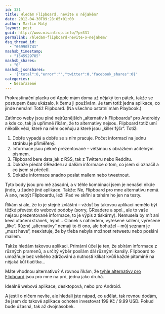 ```yaml
---
id: 331
title: Hledám Flipboard, nevíte o nějakém?
date: 2012-04-30T09:28:05+01:00
author: Martin Malý
layout: post
guid: http://www.misantrop.info/?p=331
permalink: /hledam-flipboard-nevite-o-nejakem/
dsq_thread_id:
  - "669905741"
mashsb_timestamp:
  - "1545929785"
mashsb_shares:
  - "0"
mashsb_jsonshares:
  - '{"total":0,"error":"","twitter":0,"facebook_shares":0}'
categories:
  - Nezařazené
---
```

Prokrastinační placku od Apple mám doma už nějaký ten pátek, takže se postupem času ukázalo, k čemu ji používám. Je tam totiž jedna aplikace, co jinde nemám! Totiž Flipboard. (Na všechno ostatní mám Playbook.)

<!--more-->

Zatímco weby jsou plné nejrůznějších &#8222;alternativ k Flipboardu&#8220; pro Androidy a kde co, tak já upřímně říkám, že to alternativy nejsou. Flipboard totiž umí několik věcí, které na něm oceňuju a které jsou &#8222;killer fýčr&#8220;. Totiž:

  1. Dobře vypadá a dobře se s ním pracuje. Počet informací na jednu stránku je přiměřený.
  2. Informace jsou pěkně prezentované &#8211; většinou s obrázkem ačitelným písmem.
  3. Flipboard bere data jak z RSS, tak z Twitteru nebo Redditu.
  4. Dokáže předat GReaderu a dalším informace o tom, co jsem si označil a co jsem si přečetl.
  5. Dokáže informace snadno poslat mailem nebo tweetnout.

Tyto body jsou pro mě zásadní, a v téhle kombinaci jsem je nenašel nikde jinde, u žádné jiné aplikace. Takže: Ne, Flipboard pro mne alternativu nemá. A ano, nebýt Flipboardu, leží iPad ve skříni a tahám ho jen na testy.

Říkám si ale, že to je stejně zvláštní &#8211; vždyť by takovou aplikaci nemělo být těžké převést do webové podoby (sorry, GReadere a spol., ale to vaše nejsou prezentované informace, to je výpis z tiskárny). Nemusela by mít ani kewl otáčení stránek, hýml&#8230; Článek s náhledem, vyřešené sdílení, vyřešené &#8222;like&#8220;. Různé &#8222;alternativy&#8220; nemají to či ono, ale bohužel &#8211; můj seznam je &#8222;must have&#8220;, neexistuje, že by třeba nebyla možnost retweetu nebo poslání mailem.

Takže hledám takovou aplikaci. Primární účel je ten, že sbírám informace z různých pramenů, a určitý výběr posílám dál různými kanály. Flipboard to umožňuje bez velkého zdržování a nutnosti klikat kvůli každé pitomině na nějaká kůl tlačítka&#8230;

Máte vhodnou alternativu? A rovnou říkám, že [tyhle alternativy pro Flipboard](http://alternativeto.net/software/flipboard/) jsou pro mne na prd, jedna jako druhá.

Ideálně webová aplikace, desktopová, nebo pro Android.

A jestli o ničem nevíte, ale hledali jste nápad, co udělat, tak rovnou dodám, že jsem do takové aplikace ochoten investovat 199 Kč / 9.99 USD. Pokud bude úžasná, tak až dvojnásobek.